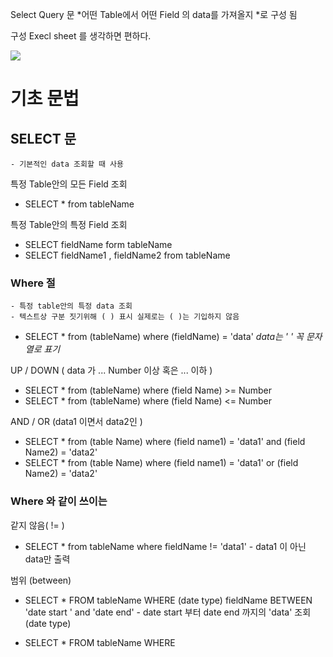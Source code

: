 
Select Query 문
*어떤 Table에서 어떤  Field 의 data를 가져올지 *로 구성 됨

구성 
Execl sheet 를 생각하면 편하다.

![](https://i.imgur.com/hiOvjxA.png)

# 기초 문법

## SELECT 문
	- 기본적인 data 조회할 때 사용

특정 Table안의 모든 Field 조회
 - SELECT * from tableName

특정 Table안의 특정 Field 조회
- SELECT  fieldName form  tableName
- SELECT fieldName1 , fieldName2 from tableName

### Where 절
	- 특정 table안의 특정 data 조회
	- 텍스트상 구분 짓기위해 ( ) 표시 실제로는 ( )는 기입하지 않음
- SELECT * from (tableName) where (fieldName) = 'data'
	*data는 ' '  꼭 문자열로 표기* 

UP / DOWN ( data 가 ... Number 이상 혹은 ... 이하 )
- SELECT * from (tableName) where (field Name) >= Number
- SELECT * from (tableName) where (field Name) <= Number

AND / OR (data1 이면서 data2인 )
- SELECT * from (table Name) where (field name1) = 'data1' and (field Name2) = 'data2'
- SELECT * from (table Name) where (field name1) = 'data1' or (field Name2) = 'data2'

### Where 와 같이 쓰이는 

같지 않음( != ) 
- SELECT * from tableName where fieldName != 'data1' 
	  - data1 이 아닌 data만 출력

범위 (between)
- SELECT * FROM tableName WHERE (date type) fieldName BETWEEN 
	'date start ' and 'date end'
	  - date start 부터 date end 까지의 'data' 조회 (date type)

- SELECT * FROM tableName WHERE 


